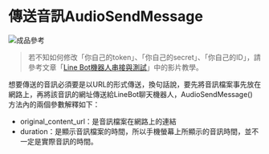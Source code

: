 # 傳送音訊AudioSendMessage
![成品參考](https://i.imgur.com/J4QAZWf.png)
> 若不知如何修改「你自己的token」、「你自己的secret」、「你自己的ID」，請參考文章「[Line Bot機器人串接與測試](/classification/lineBot/43)」中的影片教學。

想要傳送的音訊必須要是以URL的形式傳送，換句話說，要先將音訊檔案事先放在網路上，再將該音訊的網址傳送給LineBot聊天機器人，AudioSendMessage() 方法內的兩個參數解釋如下：

* original_content_url：是音訊檔案在網路上的連結
* duration：是顯示音訊檔案的時間，所以手機螢幕上所顯示的音訊時間，並不一定是實際音訊的時間。


